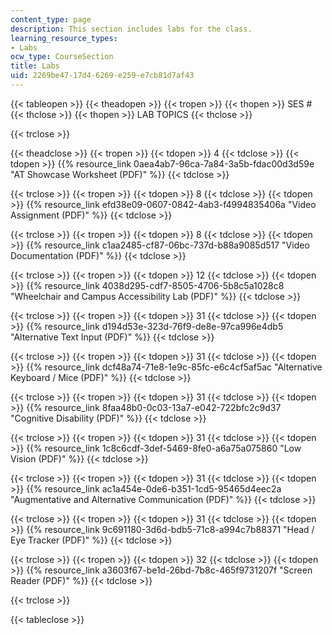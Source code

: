 ```yaml
---
content_type: page
description: This section includes labs for the class.
learning_resource_types:
- Labs
ocw_type: CourseSection
title: Labs
uid: 2269be47-17d4-6269-e259-e7cb81d7af43
---
```


{{< tableopen >}}
{{< theadopen >}}
{{< tropen >}}
{{< thopen >}}
SES #
{{< thclose >}}
{{< thopen >}}
LAB TOPICS
{{< thclose >}}

{{< trclose >}}

{{< theadclose >}}
{{< tropen >}}
{{< tdopen >}}
4
{{< tdclose >}}
{{< tdopen >}}
{{% resource_link 0aea4ab7-96ca-7a84-3a5b-fdac00d3d59e "AT Showcase Worksheet (PDF)" %}}
{{< tdclose >}}

{{< trclose >}}
{{< tropen >}}
{{< tdopen >}}
8
{{< tdclose >}}
{{< tdopen >}}
{{% resource_link efd38e09-0607-0842-4ab3-f4994835406a "Video Assignment (PDF)" %}}
{{< tdclose >}}

{{< trclose >}}
{{< tropen >}}
{{< tdopen >}}
8
{{< tdclose >}}
{{< tdopen >}}
{{% resource_link c1aa2485-cf87-06bc-737d-b88a9085d517 "Video Documentation (PDF)" %}}
{{< tdclose >}}

{{< trclose >}}
{{< tropen >}}
{{< tdopen >}}
12
{{< tdclose >}}
{{< tdopen >}}
{{% resource_link 4038d295-cdf7-8505-4706-5b8c5a1028c8 "Wheelchair and Campus Accessibility Lab (PDF)" %}}
{{< tdclose >}}

{{< trclose >}}
{{< tropen >}}
{{< tdopen >}}
31
{{< tdclose >}}
{{< tdopen >}}
{{% resource_link d194d53e-323d-76f9-de8e-97ca996e4db5 "Alternative Text Input (PDF)" %}}
{{< tdclose >}}

{{< trclose >}}
{{< tropen >}}
{{< tdopen >}}
31
{{< tdclose >}}
{{< tdopen >}}
{{% resource_link dcf48a74-71e8-1e9c-85fc-e6c4cf5af5ac "Alternative Keyboard / Mice (PDF)" %}}
{{< tdclose >}}

{{< trclose >}}
{{< tropen >}}
{{< tdopen >}}
31
{{< tdclose >}}
{{< tdopen >}}
{{% resource_link 8faa48b0-0c03-13a7-e042-722bfc2c9d37 "Cognitive Disability (PDF)" %}}
{{< tdclose >}}

{{< trclose >}}
{{< tropen >}}
{{< tdopen >}}
31
{{< tdclose >}}
{{< tdopen >}}
{{% resource_link 1c8c6cdf-3def-5469-8fe0-a6a75a075860 "Low Vision (PDF)" %}}
{{< tdclose >}}

{{< trclose >}}
{{< tropen >}}
{{< tdopen >}}
31
{{< tdclose >}}
{{< tdopen >}}
{{% resource_link ac1a454e-0de6-b351-1cd5-95465d4eec2a "Augmentative and Alternative Communication (PDF)" %}}
{{< tdclose >}}

{{< trclose >}}
{{< tropen >}}
{{< tdopen >}}
31
{{< tdclose >}}
{{< tdopen >}}
{{% resource_link 9c691180-3d6d-bdb5-71c8-a994c7b88371 "Head / Eye Tracker (PDF)" %}}
{{< tdclose >}}

{{< trclose >}}
{{< tropen >}}
{{< tdopen >}}
32
{{< tdclose >}}
{{< tdopen >}}
{{% resource_link a3603f67-be1d-26bd-7b8c-465f9731207f "Screen Reader (PDF)" %}}
{{< tdclose >}}

{{< trclose >}}

{{< tableclose >}}